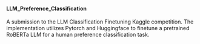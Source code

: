 #### LLM_Preference_Classification
A submission to the LLM Classification Finetuning Kaggle competition. The implementation utilizes Pytorch and Huggingface to finetune a pretrained RoBERTa LLM for a human preference classification task.
